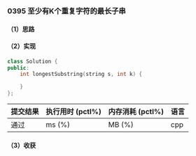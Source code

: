 ### 0395 至少有K个重复字符的最长子串

#### （1）思路

#### （2）实现

```cpp
class Solution {
public:
    int longestSubstring(string s, int k) {

    }
};
```

| 提交结果 | 执行用时 (pctl%) | 内存消耗 (pctl%) | 语言 |
|:---------|:-----------------|:-----------------|:-----|
| 通过     |  ms (%)   |  MB (%)  | cpp  |

#### （3）收获
